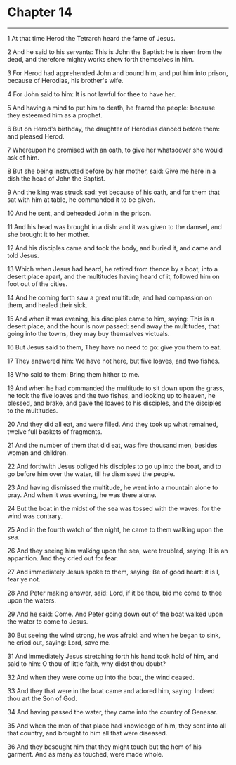 # Chapter 14

***

1 At that time Herod the Tetrarch heard the fame of Jesus.

2 And he said to his servants: This is John the Baptist: he is risen from the dead, and therefore mighty works shew forth themselves in him.

3 For Herod had apprehended John and bound him, and put him into prison, because of Herodias, his brother's wife.

4 For John said to him: It is not lawful for thee to have her.

5 And having a mind to put him to death, he feared the people: because they esteemed him as a prophet.

6 But on Herod's birthday, the daughter of Herodias danced before them: and pleased Herod.

7 Whereupon he promised with an oath, to give her whatsoever she would ask of him.

8 But she being instructed before by her mother, said: Give me here in a dish the head of John the Baptist.

9 And the king was struck sad: yet because of his oath, and for them that sat with him at table, he commanded it to be given.

10 And he sent, and beheaded John in the prison.

11 And his head was brought in a dish: and it was given to the damsel, and she brought it to her mother.

12 And his disciples came and took the body, and buried it, and came and told Jesus.

13 Which when Jesus had heard, he retired from thence by a boat, into a desert place apart, and the multitudes having heard of it, followed him on foot out of the cities.

14 And he coming forth saw a great multitude, and had compassion on them, and healed their sick.

15 And when it was evening, his disciples came to him, saying: This is a desert place, and the hour is now passed: send away the multitudes, that going into the towns, they may buy themselves victuals.

16 But Jesus said to them, They have no need to go: give you them to eat.

17 They answered him: We have not here, but five loaves, and two fishes.

18 Who said to them: Bring them hither to me.

19 And when he had commanded the multitude to sit down upon the grass, he took the five loaves and the two fishes, and looking up to heaven, he blessed, and brake, and gave the loaves to his disciples, and the disciples to the multitudes.

20 And they did all eat, and were filled. And they took up what remained, twelve full baskets of fragments.

21 And the number of them that did eat, was five thousand men, besides women and children.

22 And forthwith Jesus obliged his disciples to go up into the boat, and to go before him over the water, till he dismissed the people.

23 And having dismissed the multitude, he went into a mountain alone to pray. And when it was evening, he was there alone.

24 But the boat in the midst of the sea was tossed with the waves: for the wind was contrary.

25 And in the fourth watch of the night, he came to them walking upon the sea.

26 And they seeing him walking upon the sea, were troubled, saying: It is an apparition. And they cried out for fear.

27 And immediately Jesus spoke to them, saying: Be of good heart: it is I, fear ye not.

28 And Peter making answer, said: Lord, if it be thou, bid me come to thee upon the waters.

29 And he said: Come. And Peter going down out of the boat walked upon the water to come to Jesus.

30 But seeing the wind strong, he was afraid: and when he began to sink, he cried out, saying: Lord, save me.

31 And immediately Jesus stretching forth his hand took hold of him, and said to him: O thou of little faith, why didst thou doubt?

32 And when they were come up into the boat, the wind ceased.

33 And they that were in the boat came and adored him, saying: Indeed thou art the Son of God.

34 And having passed the water, they came into the country of Genesar.

35 And when the men of that place had knowledge of him, they sent into all that country, and brought to him all that were diseased.

36 And they besought him that they might touch but the hem of his garment. And as many as touched, were made whole.

